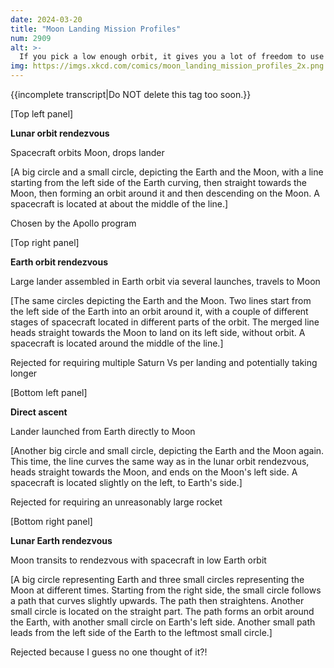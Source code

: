 ```yaml
---
date: 2024-03-20
title: "Moon Landing Mission Profiles"
num: 2909
alt: >-
  If you pick a low enough orbit, it gives you a lot of freedom to use a lightweight launch vehicle such as a stepladder.
img: https://imgs.xkcd.com/comics/moon_landing_mission_profiles_2x.png
---
```

{{incomplete transcript|Do NOT delete this tag too soon.}}

[Top left panel]

**Lunar orbit rendezvous**

Spacecraft orbits Moon, drops lander

[A big circle and a small circle, depicting the Earth and the Moon, with a line starting from the left side of the Earth curving, then straight towards the Moon, then forming an orbit around it and then descending on the Moon. A spacecraft is located at about the middle of the line.]

Chosen by the Apollo program

[Top right panel]

**Earth orbit rendezvous**

Large lander assembled in Earth orbit via several launches, travels to Moon

[The same circles depicting the Earth and the Moon. Two lines start from the left side of the Earth into an orbit around it, with a couple of different stages of spacecraft located in different parts of the orbit. The merged line heads straight towards the Moon to land on its left side, without orbit. A spacecraft is located around the middle of the line.]

Rejected for requiring multiple Saturn Vs per landing and potentially taking longer

[Bottom left panel]

**Direct ascent**

Lander launched from Earth directly to Moon

[Another big circle and small circle, depicting the Earth and the Moon again. This time, the line curves the same way as in the lunar orbit rendezvous, heads straight towards the Moon, and ends on the Moon's left side. A spacecraft is located slightly on the left, to Earth's side.]

Rejected for requiring an unreasonably large rocket

[Bottom right panel]

**Lunar Earth rendezvous**

Moon transits to rendezvous with spacecraft in low Earth orbit

[A big circle representing Earth and three small circles representing the Moon at different times. Starting from the right side, the small circle follows a path that curves slightly upwards. The path then straightens. Another small circle is located on the straight part. The path forms an orbit around the Earth, with another small circle on Earth's left side. Another small path leads from the left side of the Earth to the leftmost small circle.]

Rejected because I guess no one thought of it?!